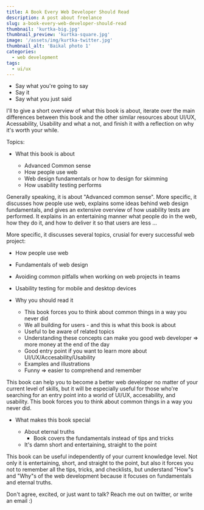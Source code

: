```yaml
---
title: A Book Every Web Developer Should Read
description: A post about freelance
slug: a-book-every-web-developer-should-read
thumbnail: 'kurtka-big.jpg'
thumbnail_preview: 'kurtka-square.jpg'
image: '/assets/img/kurtka-twitter.jpg'
thumbnail_alt: 'Baikal photo 1'
categories:
  - web development
tags:
  - ui/ux
---
```


- Say what you're going to say
- Say it
- Say what you just said

I'll to give a short overview of what this book is about, iterate over the main differences between this book and the other similar resources about UI/UX, Acessability, Usability and what a not, and finish it with a reflection on why it's worth your while.

<!--more-->

Topics:

- What this book is about

  - Advanced Common sense
  - How people use web
  - Web design fundamentals or how to design for skimming
  - How usability testing performs

Generally speaking, it is about "Advanced common sense". More specific, it discusses how people use web, explains some ideas behind web design fundamentals, and gives an extensive overview of how usability tests are performed. It explains in an entertaining manner what people do in the web, how they do it, and how to deliver it so that users are less ...

More specific, it discusses several topics, crusial for every successful web project:

- How people use web
- Fundamentals of web design
- Avoiding common pitfalls when working on web projects in teams
- Usability testing for mobile and desktop devices

- Why you should read it
  - This book forces you to think about common things in a way you never did
  - We all building for users - and this is what this book is about
  - Useful to be aware of related topics
  - Understanding these concepts can make you good web developer => more money at the end of the day
  - Good entry point if you want to learn more about UI/UX/Accesability/Usability
  - Examples and illustrations
  - Funny => easier to comprehend and remember

This book can help you to become a better web developer no matter of your current level of skills, but it will be especially useful for those who're searching for an entry point into a world of UI/UX, accesability, and usability. This book forces you to think about common things in a way you never did.

- What makes this book special

  - About eternal truths
    - Book covers the fundamentals instead of tips and tricks
  - It's damn short and entertaining, straight to the point

This book can be useful independently of your current knowledge level. Not only it is entertaining, short, and straight to the point, but also it forces you not to remember all the tips, tricks, and checklists, but understand "How"s and "Why"s of the web development because it focuses on fundamentals and eternal truths.

Don't agree, excited, or just want to talk? Reach me out on twitter, or write an email :)
